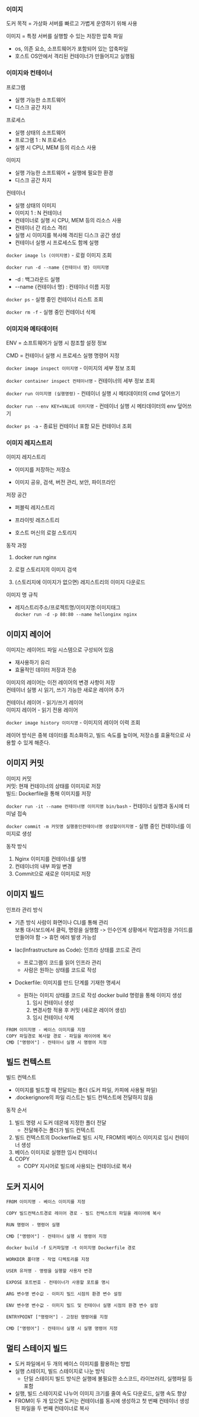### 이미지
도커 목적 = 가상화 서버를 빠르고 가볍게 운영하기 위해 사용

이미지 = 특정 서버를 실행할 수 있는 저장한 압축 파일  
* os, 의존 요소, 소프트웨어가 포함되어 있는 압축파일  
* 호스트 OS안에서 격리된 컨테이너가 만들어지고 실행됨

### 이미지와 컨테이너
프로그램  
* 실행 가능한 소프트웨어
* 디스크 공간 차지 

프로세스  
* 실행 상태의 소프트웨어  
* 프로그램 1 : N 프로세스  
* 실행 시 CPU, MEM 등의 리소스 사용  

이미지  
* 실행 가능한 소프트웨어 + 실행에 필요한 환경  
* 디스크 공간 차지

컨테이너  
* 실행 상태의 이미지
* 이미지 1 : N 컨테이너  
* 컨테이너로 실행 시  CPU, MEM 등의 리소스 사용  
* 컨테이너 간 리소스 격리  
* 실행 시 이미지를 복사해 격리된 디스크 공간 생성  
* 컨테이너 실행 시 프로세스도 함께 실행

`docker image ls (이미지명)` - 로컬 이미지 조회  

`docker run -d --name {컨테이너 명} 이미지명`  
* -d : 백그라운드 실행 
* --name {컨테이너 명} : 컨테이너 이름 지정

`docker ps` - 실행 중인 컨테이너 리스트 조회

`docker rm -f` - 실행 중인 컨테이너 삭제

### 이미지와 메타데이터
ENV = 소프트웨어가 실행 시 참조할 설정 정보

CMD = 컨테이너 실행 시 프로세스 실행 명령어 지정

`docker image inspect 이미지명` - 이미지의 세부 정보 조회

`docker container inspect 컨테이너명` - 컨테이너의 세부 정보 조회

`docker run 이미지명 (실행명령)` - 컨테이너 실행 시 메타데이터의 cmd 덮어쓰기

`docker run --env KEY=VALUE 이미지명` - 컨테이너 실행 시 메타데이터의 env 덮어쓰기

`docker ps -a` - 종료된 컨테이너 포함 모든 컨테이너 조회

### 이미지 레지스트리
이미지 레지스트리

* 이미지를 저장하는 저장소

* 이미지 공유, 검색, 버전 관리, 보안, 파이프라인

저장 공간

* 퍼블릭 레지스트리

* 프라이빗 레즈스트리

* 호스트 머신의 로컬 스토리지

동작 과정

1. docker run nginx

2. 로컬 스토리지의 이미지 검색

3. (스토리지에 이미지가 없으면) 레지스트리의 이미지 다운로드

이미지 명 규칙   
* 레지스트리주소/프로젝트명/이미지명:이미지태그  
```docker run -d -p 80:80 --name hellonginx nginx```

## 이미지 레이어

이미지는 레이어드 파일 시스템으로 구성되어 있음  
- 재사용하기 유리  
- 효율적인 데이터 저장과 전송

이미지의 레이어는 이전 레이어의 변경 사항이 저장  
컨테이너 실행 시 읽기, 쓰기 가능한 새로운 레이어 추가

컨테이너 레이어 - 읽기/쓰기 레이어  
이미지 레이어 - 읽기 전용 레이어

```docker image history 이미지명``` - 이미지의 레이어 이력 조회

레이어 방식은 중복 데이터를 최소화하고, 빌드 속도를 높이며, 저장소를 효율적으로 사용할 수 있게 해준다.

## 이미지 커밋

이미지 커밋  
커밋: 현재 컨테이너의 상태를 이미지로 저장  
빌드: Dockerfile을 통해 이미지를 저장  

`docker run -it --name 컨테이너명 이미지명 bin/bash`  - 컨테이너 실행과 동시에 터미널 접속

`docker commit -m 커밋명 실행중인컨테이너명 생성할이미지명`  - 실행 중인 컨테이너를 이미지로 생성

동작 방식  
1. Nginx 이미지를 컨테이너를 실행
2. 컨테이너의 내부 파일 변경
3. Commit으로 새로운 이미지로 저장

## 이미지 빌드
인프라 관리 방식
* 기존 방식
사람이 화면이나 CLI를 통해 관리  
보통 대시보드에서 클릭, 명령을 실행함 -> 인수인계 상황에서 작업과정을 가이드를 만들어야 함 -> 휴먼 에러 발생 가능성



* Iac(Infrastructure as Code): 인프라 상태를 코드로 관리
  * 프로그램이 코드를 읽어 인프라 관리 
  * 사람은 원하는 상태를 코드로 작성


* Dockerfile: 이미지를 만드 단계를 기재한 명세서
  * 원하는 이미지 상태를 코드로 작성 docker build 명령을 통해 이미지 생성
    1. 임시 컨테이너 생성
    2. 변경사항 적용 후 커밋 (새로운 레이어 생성)
    3. 임시 컨테이너 삭제

```
FROM 이미지명 - 베이스 이미지를 지정
COPY 파일경로 복사할 경로 - 파일을 레이어에 복사
CMD ["명령어"] - 컨테이너 실행 시 명령어 지정
```


## 빌드 컨텍스트
빌드 컨텍스트  
* 이미지를 빌드할 때 전달되는 폴더 (도커 파일, 카피에 사용될 파일)
* .dockerignore의 파일 리스트는 빌드 컨텍스트에 전달하지 않음

동작 순서
1. 빌드 명령 시 도커 데몬에 지정한 폴더 전달 
   * 전달해주는 폴더가 빌드 컨텍스트
2. 빌드 컨텍스트의 Dockerfile로 빌드 시작, FROM의 베이스 이미지로 임시 컨테이너 생성 
3. 베이스 이미지로 실행한 임시 컨테이너 
4. COPY 
   * COPY 지시어로 빌드에 사용되는 컨테이너로 복사


## 도커 지시어
```
FROM 이미지명 - 베이스 이미지를 지정

COPY 빌드컨텍스트경로 레이어 경로 - 빌드 컨텍스트의 파일을 레이어에 복사

RUN 명령어 - 명령어 실행

CMD ["명령어"] - 컨테이너 실행 시 명령어 지정

docker build -f 도커파일명 -t 이미지명 Dockerfile 경로

WORKDIR 폴더명 - 작업 디렉토리를 지정

USER 유저명 - 명령을 실행할 사용자 변경

EXPOSE 포트번호 - 컨테이너가 사용할 포트를 명시

ARG 변수명 변수값 - 이미지 빌드 시점의 환경 변수 설정

ENV 변수명 변수값 - 이미지 빌드 및 컨테이너 실행 시점의 환경 변수 설정

ENTRYPOINT ["명령어"] - 고정된 명령어를 지정

CMD ["명령어"] - 컨테이너 실행 시 실행 명령어 지정
```

## 멀티 스테이지 빌드
* 도커 파일에서 두 개의 베이스 이미지를 활용하는 방법 
* 실행 스테이지, 빌드 스테이지로 나눈 방식 
  * 단일 스테이지 빌드 방식은 실행에 불필요한 소스코드, 라이브러리, 실행파일 등 포함
* 실행, 빌드 스테이지로 나누어 이미지 크기를 줄여 속도 다운로드, 실행 속도 향상 
* FROM이 두 개 있으면 도커는 컨테이너를 동시에 생성하고 첫 번째 컨테이너 생성된 파일을 두 번째 컨테이너로 복사